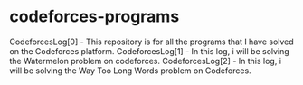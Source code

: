 # codeforces-programs
CodeforcesLog[0] - This repository is for all the programs that I have solved on the Codeforces platform.
CodeforcesLog[1] - In this log, i will be solving the Watermelon problem on codeforces.
CodeforcesLog[2] - In this log, i will be solving the Way Too Long Words problem on Codeforces.
